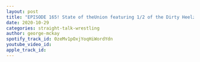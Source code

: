 ```yaml
---
layout: post
title: "EPISODE 165! State of theUnion featuring 1/2 of the Dirty Heelz Podcast Kenneth Stonz"
date: 2020-10-29
categories: straight-talk-wrestling
author: george-mckay
spotify_track_id: 0zeMv1pOxjYoqHiWordYdn
youtube_video_id: 
apple_track_id: 
---
```

